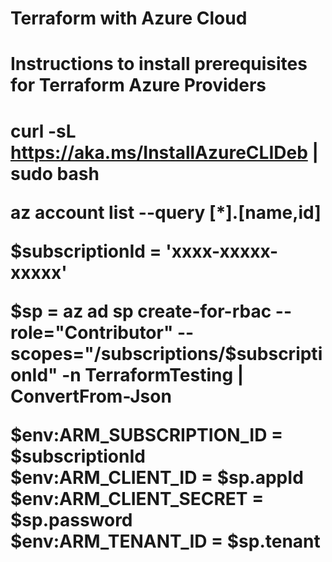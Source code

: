 # Terraform with Azure Cloud

<h1>Instructions to install prerequisites for Terraform Azure Providers<h1>

curl -sL https://aka.ms/InstallAzureCLIDeb | sudo bash </br>

az account list --query [*].[name,id] </br>

$subscriptionId = 'xxxx-xxxxx-xxxxx' </br>

$sp = az ad sp create-for-rbac --role="Contributor" --scopes="/subscriptions/$subscriptionId" -n TerraformTesting | ConvertFrom-Json </br>

$env:ARM_SUBSCRIPTION_ID = $subscriptionId </br>
$env:ARM_CLIENT_ID = $sp.appId </br>
$env:ARM_CLIENT_SECRET = $sp.password </br>
$env:ARM_TENANT_ID = $sp.tenant </br>
